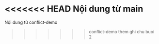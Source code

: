 <<<<<<< HEAD
Nội dung từ main
=======
Nội dung từ conflict-demo
>>>>>>> conflict-demo
them ghi chu buoi 2
